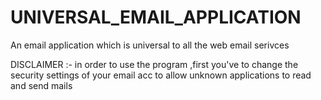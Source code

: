 # UNIVERSAL_EMAIL_APPLICATION
An email application which is universal to all the  web email serivces 

DISCLAIMER :- in order to use the program ,first you've to change the security settings of your email acc to allow unknown applications to read and send mails 
